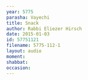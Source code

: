 ```yaml
---
year: 5775
parasha: Vayechi
title: Snack
author: Rabbi Eliezer Hirsch
date: 2015-01-03
id: 57751121
filename: 5775-112-1
layout: audio
moment: 
shabbat: 
occasion: 
---
```

